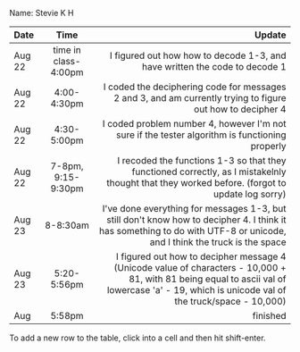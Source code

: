 Name: Stevie K H

| Date   |         Time         |                                                                                                                                                                                        Update |
|:-------|:--------------------:|----------------------------------------------------------------------------------------------------------------------------------------------------------------------------------------------:|
| Aug 22 | time in class-4:00pm |                                                                                                                    I figured out how how to decode 1-3, and have written the code to decode 1 |
| Aug 22 |     4:00-4:30pm      |                                                                                    I coded the deciphering code for messages 2 and 3, and am currently trying to figure out how to decipher 4 |
| Aug 22 |     4:30-5:00pm      |                                                                                                I coded problem number 4, however I'm not sure if the tester algorithm is functioning properly |
| Aug 22 |  7-8pm, 9:15-9:30pm  |                                                 I recoded the functions 1-3 so that they functioned correctly, as I mistakelnly thought that they worked before. (forgot to update log sorry) |
| Aug 23 |       8-8:30am       |                       I've done everything for messages 1-3, but still don't know how to decipher 4. I think it has something to do with UTF-8 or unicode, and I think the truck is the space |
| Aug 23 |     5:20-5:56pm      | I figured out how to decipher message 4 (Unicode value of characters - 10,000 + 81, with 81 being equal to ascii val of lowercase 'a' - 19, which is unicode val of the truck/space - 10,000) |
| Aug    |        5:58pm        |                                                                                                                                                                                      finished |


To add a new row to the table, click into a cell and then hit shift-enter.